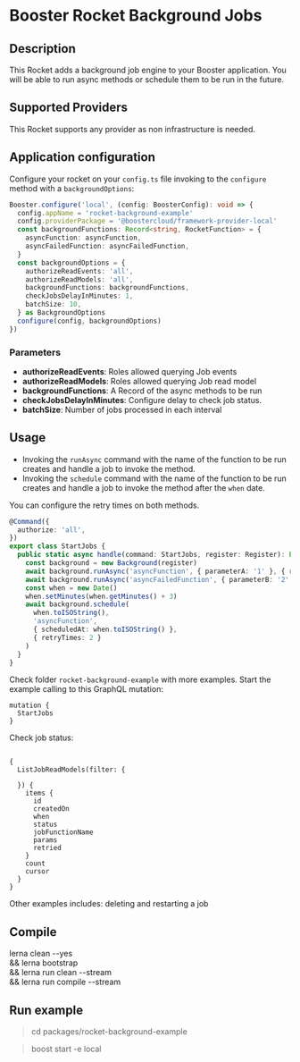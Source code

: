 # Booster Rocket Background Jobs

## Description

This Rocket adds a background job engine to your Booster application. You will be able to run async methods or schedule them to be run in the future.

## Supported Providers
This Rocket supports any provider as non infrastructure is needed.

## Application configuration

Configure your rocket on your `config.ts` file invoking to the `configure` method with a `backgroundOptions`:

```typescript
Booster.configure('local', (config: BoosterConfig): void => {
  config.appName = 'rocket-background-example'
  config.providerPackage = '@boostercloud/framework-provider-local'
  const backgroundFunctions: Record<string, RocketFunction> = {
    asyncFunction: asyncFunction,
    asyncFailedFunction: asyncFailedFunction,
  }
  const backgroundOptions = {
    authorizeReadEvents: 'all',
    authorizeReadModels: 'all',
    backgroundFunctions: backgroundFunctions,
    checkJobsDelayInMinutes: 1,
    batchSize: 10,
  } as BackgroundOptions
  configure(config, backgroundOptions)
})
```

### Parameters

* **authorizeReadEvents**: Roles allowed querying Job events
* **authorizeReadModels**: Roles allowed querying Job read model
* **backgroundFunctions**: A Record of the async methods to be run
* **checkJobsDelayInMinutes**: Configure delay to check job status.
* **batchSize**: Number of jobs processed in each interval

## Usage

* Invoking the `runAsync` command with the name of the function to be run creates and handle a job to invoke the method.
* Invoking the `schedule` command with the name of the function to be run creates and handle a job to invoke the method after the `when` date.

You can configure the retry times on both methods. 

```typescript
@Command({
  authorize: 'all',
})
export class StartJobs {
  public static async handle(command: StartJobs, register: Register): Promise<void> {
    const background = new Background(register)
    await background.runAsync('asyncFunction', { parameterA: '1' }, { retryTimes: 1 })
    await background.runAsync('asyncFailedFunction', { parameterB: '2' }, { retryTimes: 2 })
    const when = new Date()
    when.setMinutes(when.getMinutes() + 3)
    await background.schedule(
      when.toISOString(),
      'asyncFunction',
      { scheduledAt: when.toISOString() },
      { retryTimes: 2 }
    )
  }
}
```

Check folder `rocket-background-example` with more examples. Start the example calling to this GraphQL mutation:

```
mutation {
  StartJobs
}
```

Check job status:

```

{
  ListJobReadModels(filter: {
    
  }) {
    items {
      id
      createdOn
      when
      status
      jobFunctionName
      params
      retried
    }
    count
    cursor
  }
}
```

Other examples includes: deleting and restarting a job

## Compile

lerna clean --yes \
&& lerna bootstrap \
&& lerna run clean --stream \
&& lerna run compile --stream

## Run example

> cd packages/rocket-background-example

> boost start -e local
